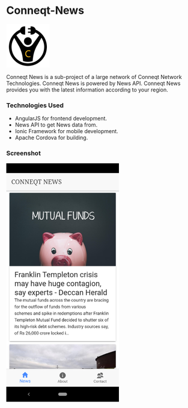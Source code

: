 # Conneqt-News
![Conneqt-News Icon](https://github.com/rahulhegde99/ConneqtYou/blob/master/Screenshots/ConneqtIcon.png)

Conneqt News is a sub-project of a large network of Conneqt Network Technologies. Conneqt News is powered by News API. Conneqt News provides
you with the latest information according to your region. 

### Technologies Used
- AngularJS for frontend development.
- News API to get News data from.
- Ionic Framework for mobile development.
- Apache Cordova for building.

### Screenshot

<img style="vertical-align:middle" src="https://github.com/rahulhegde99/Conneqt-News/blob/master/Screenshot_20200428-102624.png" data-canonical-src="https://gyazo.com/eb5c5741b6a9a16c692170a41a49c858.png" width="300"/>
